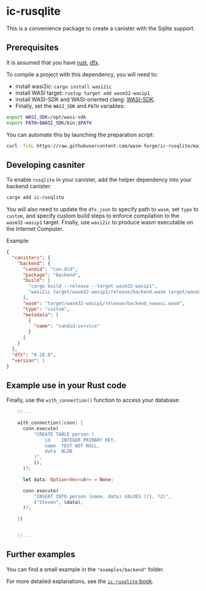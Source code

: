 # ic-rusqlite
This is a convenience package to create a canister with the Sqlite support. 


## Prerequisites

It is assumed that you have [rust](https://doc.rust-lang.org/book/ch01-01-installation.html), [dfx](https://internetcomputer.org/docs/current/developer-docs/setup/install/).

To compile a project with this dependency, you will need to:
- install wasi2ic: `cargo install wasi2ic`
- install WASI target: `rustup target add wasm32-wasip1`
- install WASI-SDK and WASI-oriented clang: [WASI-SDK](https://github.com/WebAssembly/wasi-sdk/releases/). 
- Finally, set the `WASI_SDK` and `PATH` variables:
```bash
export WASI_SDK=/opt/wasi-sdk
export PATH=$WASI_SDK/bin:$PATH
```

You can automate this by launching the preparation script:
```sh
curl -fsSL https://raw.githubusercontent.com/wasm-forge/ic-rusqlite/main/prepare.sh | sh
```


## Developing casniter

To enable `rusqlite` in your canister, add the helper dependency into your backend canister:
```bash
cargo add ic-rusqlite
```

You will also need to update the `dfx.json` to specify path to `wasm`, set `type` to `custom`, and 
specify custom build steps to enforce compilation to the `wasm32-wasip1` target. 
Finally, use `wasi2ic` to produce wasm executable on the Internet Computer.

Example:
```json
{
  "canisters": {
    "backend": {
      "candid": "can.did",
      "package": "backend",
      "build": [
        "cargo build --release --target wasm32-wasip1",
        "wasi2ic target/wasm32-wasip1/release/backend.wasm target/wasm32-wasip1/release/backend_nowasi.wasm"
      ],
      "wasm": "target/wasm32-wasip1/release/backend_nowasi.wasm",
      "type": "custom",
      "metadata": [
        {
          "name": "candid:service"
        }
      ]
    }
  },
  "dfx": "0.28.0",
  "version": 1
}
```

## Example use in your Rust code

Finally, use the `with_connection()` function to access your database:

```rust
    //...
    
    with_connection(|conn| {
      conn.execute(
          "CREATE TABLE person (
              id    INTEGER PRIMARY KEY,
              name  TEXT NOT NULL,
              data  BLOB
          )",
          (),
      )?;

      let data: Option<Vec<u8>> = None;

      conn.execute(
          "INSERT INTO person (name, data) VALUES (?1, ?2)",
          ("Steven", &data),
      )?;

    })


    //...
```

## Further examples

You can find a small example in the `"examples/backend"` folder.

For more detailed explanations, see the [`ic-rusqlite` book](https://wasm-forge.github.io/ic-rusqlite/).


